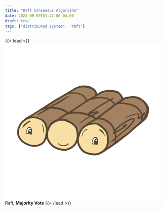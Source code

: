 ```yaml
---
title: "Raft Consensus Algorithm"
date: 2023-09-09T04:47:06-04:00
draft: true
tags: ["distributed system", "raft"]
---
```


{{< lead >}}
<img src="raft-logo.svg" class="inline h-12 m-0 nozoom" /> Raft, **Majority Vote**
{{< /lead >}}
